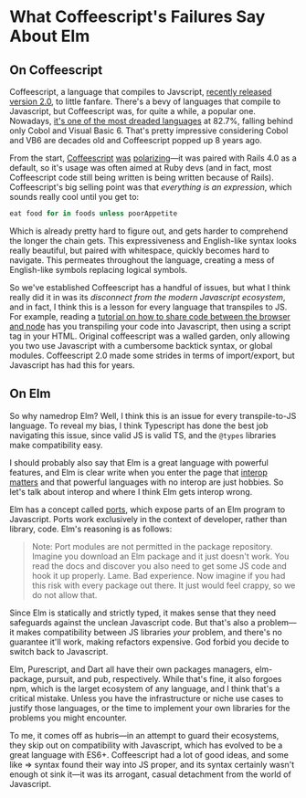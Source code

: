 # What Coffeescript's Failures Say About Elm

## On Coffeescript
Coffeescript, a language that compiles to Javscript, [recently released version 2.0](https://coffeescript.org/announcing-coffeescript-2/), to little fanfare. There's a bevy of languages that compile to Javascript, but Coffeescript was, for quite a while, a popular one. Nowadays, [it's one of the most dreaded languages](https://insights.stackoverflow.com/survey/2018/#most-loved-dreaded-and-wanted) at 82.7%, falling behind only Cobol and Visual Basic 6. That's pretty impressive considering Cobol and VB6 are decades old and Coffeescript popped up 8 years ago.

From the start, [Coffeescript](https://github.com/jashkenas/coffeescript/issues/4288) [was](http://ryanflorence.com/2011/case-against-coffeescript/) [polarizing](http://walkercoderanger.com/blog/2014/03/coffeescript-isnt-the-answer/)&mdash;it was paired with Rails 4.0 as a default, so it's usage was often aimed at Ruby devs (and in fact, most Coffeescript code still being written is being written because of Rails). Coffeescript's big selling point was that _everything is an expression_, which sounds really cool until you get to:

```coffeescript
eat food for in foods unless poorAppetite
```

Which is already pretty hard to figure out, and gets harder to comprehend the longer the chain gets. This expressiveness and English-like syntax looks really beautiful, but paired with whitespace, quickly becomes hard to navigate. This permeates throughout the language, creating a mess of English-like symbols replacing logical symbols.

So we've established Coffeescript has a handful of issues, but what I think really did it in was its _disconnect from the modern Javascript ecosystem_, and in fact, I think this is a lesson for every language that transpiles to JS. For example, reading a [tutorial on how to share code between the browser and node](http://coffeescript-cookbook.github.io/chapters/syntax/code_reuse_on_client_and_server) has you transpiling your code into Javascript, then using a script tag in your HTML. Original coffeescript was a walled garden, only allowing you two use Javascript with a cumbersome backtick syntax, or global modules. Coffeescript 2.0 made some strides in terms of import/export, but Javascript has had this for years.

## On Elm
So why namedrop Elm? Well, I think this is an issue for every transpile-to-JS language. To reveal my bias, I think Typescript has done the best job navigating this issue, since valid JS is valid TS, and the `@types` libraries make compatibility easy.

I should probably also say that Elm is a great language with powerful features, and Elm is clear write when you enter the page that [interop matters](https://guide.elm-lang.org/interop/) and that powerful languages with no interop are just hobbies. So let's talk about interop and where I think Elm gets interop wrong.

Elm has a concept called [ports](https://guide.elm-lang.org/interop/javascript.html), which expose parts of an Elm program to Javascript. Ports work exclusively in the context of developer, rather than library, code. Elm's reasoning is as follows:

> Note: Port modules are not permitted in the package repository. Imagine you download an Elm package and it just doesn't work. You read the docs and discover you also need to get some JS code and hook it up properly. Lame. Bad experience. Now imagine if you had this risk with every package out there. It just would feel crappy, so we do not allow that.

Since Elm is statically and strictly typed, it makes sense that they need safeguards against the unclean Javascript code. But that's also a problem&mdash;it makes compatibility between JS libraries _your_ problem, and there's no guarantee it'll work, making refactors expensive. God forbid you decide to switch back to Javascript.

Elm, Purescript, and Dart all have their own packages managers, elm-package, pursuit, and pub, respectively. While that's fine, it also forgoes npm, which is the larget ecosystem of any language, and I think that's a critical mistake. Unless you have the infrastructure or niche use cases to justify those languages, or the time to implement your own libraries for the problems you might encounter.

To me, it comes off as hubris&mdash;in an attempt to guard their ecosystems, they skip out on compatibility with Javascript, which has evolved to be a great language with ES6+. Coffeescript had a lot of good ideas, and some like => syntax found their way into JS proper, and its syntax certainly wasn't enough ot sink it&mdash;it was its arrogant, casual detachment from the world of Javascript.